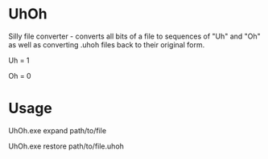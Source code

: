 # UhOh
Silly file converter - converts all bits of a file to sequences of "Uh" and "Oh" as well as converting .uhoh files back to their original form.

Uh = 1

Oh = 0

# Usage
UhOh.exe expand path/to/file

UhOh.exe restore path/to/file.uhoh
